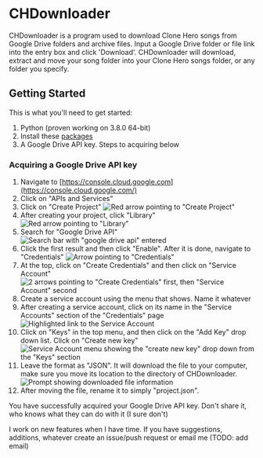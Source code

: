 # CHDownloader

CHDownloader is a program used to download Clone Hero songs from Google Drive folders and archive files. Input a Google Drive folder or file link into the entry box and click 'Download'. CHDownloader will download, extract and move your song folder into your Clone Hero songs folder, or any folder you specify. 

## Getting Started

This is what you'll need to get started:

1. Python (proven working on 3.8.0 64-bit)
2. Install these [packages](./requirements.txt)
3. A Google Drive API key. Steps to acquiring below

### Acquiring a Google Drive API key
1. Navigate to [https://console.cloud.google.com](https://console.cloud.google.com/)
2. Click on "APIs and Services"
3. Click on "Create Project"
![Red arrow pointing to "Create Project"](https://imgur.com/bJVEysH.png)
4. After creating your project, click "Library"
![Red arrow pointing to "Library"](https://imgur.com/W85XjfC.png)
5. Search for "Google Drive API"
![Search bar with "google drive api" entered](https://imgur.com/QFoE4x2.png)
6. Click the first result and then click "Enable". After it is done, navigate to "Credentials"
![Arrow pointing to "Credentials"](https://imgur.com/sxpbCox.png)
7. At the top, click on "Create Credentials" and then click on "Service Account"
![2 arrows pointing to "Create Credentials" first, then "Service Account" second](https://imgur.com/w3WKG1z.png)
8. Create a service account using the menu that shows. Name it whatever
9. After creating a service account, click on its name in the "Service Accounts" section of the "Credentials" page
![Highlighted link to the Service Account](https://imgur.com/mt7MAob.png)
10. Click on "Keys" in the top menu, and then click on the "Add Key" drop down list. Click on "Create new key"
![Service Account menu showing the "create new key" drop down from the "Keys" section](https://imgur.com/zLqd66S.png)
11. Leave the format as "JSON". It will download the file to your computer, make sure you move its location to the directory of CHDownloader.
![Prompt showing downloaded file information](https://imgur.com/CgS8ICj.png)
12. After moving the file, rename it to simply "project.json".

You have successfully acquired your Google Drive API key. Don't share it, who knows what they can do with it (I sure don't)

I work on new features when I have time. If you have suggestions, additions, whatever create an issue/push request or email me (TODO: add email)
